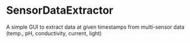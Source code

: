 # SensorDataExtractor
A simple GUI to extract data at given timestamps from multi-sensor data (temp., pH, conductivity, current, light)

